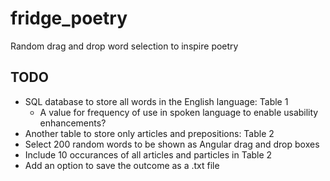 # fridge_poetry
Random drag and drop word selection to inspire poetry

## TODO    
- SQL database to store all words in the English language: Table 1
  - A value for frequency of use in spoken language to enable usability enhancements?
- Another table to store only articles and prepositions: Table 2
- Select 200 random words to be shown as Angular drag and drop boxes
- Include 10 occurances of all articles and particles in Table 2
- Add an option to save the outcome as a .txt file

